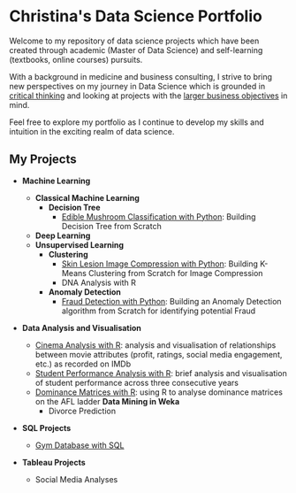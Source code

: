 # Christina's Data Science Portfolio
Welcome to my repository of data science projects which have been created through academic (Master of Data Science) and self-learning (textbooks, online courses) pursuits. 

With a background in medicine and business consulting, I strive to bring new perspectives on my journey in Data Science which is grounded in <ins>critical thinking</ins> and looking at projects with the <ins>larger business objectives</ins> in mind.

Feel free to explore my portfolio as I continue to develop my skills and intuition in the exciting realm of data science.

## My Projects
* **Machine Learning**
  - **Classical Machine Learning**
    - **Decision Tree**
      - [Edible Mushroom Classification with Python](Mushroom%20Classification.ipynb): Building Decision Tree from Scratch 
  - **Deep Learning**
  - **Unsupervised Learning**
    - **Clustering**
      - [Skin Lesion Image Compression with Python](Skin%20Lesion%20K-Means%20Clustering.ipynb): Building K-Means Clustering from Scratch for Image Compression
      - DNA Analysis with R
    - **Anomaly Detection**
      - [Fraud Detection with Python](Transaction%20Fraud%20Anomaly%20Detection.ipynb): Building an Anomaly Detection algorithm from Scratch for identifying potential Fraud
 
* **Data Analysis and Visualisation**
  - [Cinema Analysis with R](Data%20Analysis%20of%20IMDB%20Dataset.ipynb): analysis and visualisation of relationships between movie attributes (profit, ratings, social media engagement, etc.) as recorded on IMDb
  - [Student Performance Analysis with R](Data%20Analysis%20of%20Student%20Marks.ipynb): brief analysis and visualisation of student performance across three consecutive years
  - [Dominance Matrices with R](Dominance%20Matrices.ipynb): using R to analyse dominance matrices on the AFL ladder 
**Data Mining in Weka**
    - Divorce Prediction
* **SQL Projects**
    - [Gym Database with SQL](Gym_SQL.ipynb)
* **Tableau Projects**
    - Social Media Analyses


